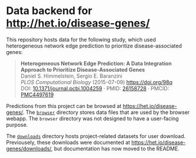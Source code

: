 # Data backend for http://het.io/disease-genes/

This repository hosts data for the following study,
which used heterogeneous network edge prediction to prioritize disease-associated genes:

> **Heterogeneous Network Edge Prediction: A Data Integration Approach to Prioritize Disease-Associated Genes**  
Daniel S. Himmelstein, Sergio E. Baranzini  
*PLOS Computational Biology* (2015-07-09) <https://doi.org/98q>  
DOI: [10.1371/journal.pcbi.1004259](https://doi.org/10.1371/journal.pcbi.1004259) · PMID: [26158728](https://www.ncbi.nlm.nih.gov/pubmed/26158728) · PMCID: [PMC4497619](https://www.ncbi.nlm.nih.gov/pmc/articles/PMC4497619)

Predictions from this project can be browsed at <https://het.io/disease-genes/>.
The [`browser`](browser) directory stores data files that are used by the browser webapp.
The `browser` directory was not designed to have a user-facing purpose.

The [`downloads`](downloads) directory hosts project-related datasets for user download.
Previousely, these downloads were documented at <https://het.io/disease-genes/downloads/>, but documentation has now moved to the README.
